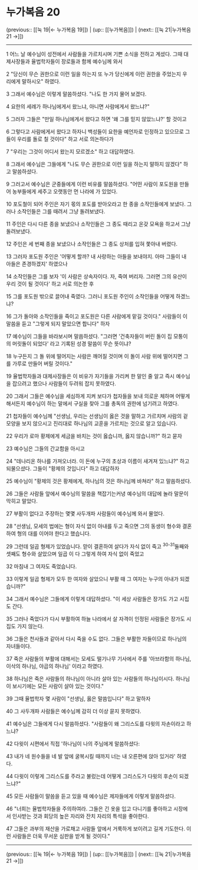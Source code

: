 # 누가복음 20

(previous:: [[눅 19|← 누가복음 19]]) | (up:: [[누가복음]]) | (next:: [[눅 21|누가복음 21 →]])

***




1 
어느 날 예수님이 성전에서 사람들을 가르치시며 기쁜 소식을 전하고 계셨다. 그때 대제사장들과 율법학자들이 장로들과 함께 예수님께 와서 



2 
"당신이 무슨 권한으로 이런 일을 하는지 또 누가 당신에게 이런 권한을 주었는지 우리에게 말하시오" 하였다. 



3 
그래서 예수님은 이렇게 말씀하셨다. "나도 한 가지 물어 보겠다. 



4 
요한의 세례가 하나님에게서 왔느냐, 아니면 사람에게서 왔느냐?" 



5 
그러자 그들은 "만일 하나님에게서 왔다고 하면 '왜 그를 믿지 않았느냐?' 할 것이고 



6 
그렇다고 사람에게서 왔다고 하자니 백성들이 요한을 예언자로 인정하고 있으므로 그들이 우리를 돌로 칠 것이다" 하고 서로 의논하다가 



7 
"우리는 그것이 어디서 왔는지 모르겠소" 하고 대답하였다. 



8 
그래서 예수님은 그들에게 "나도 무슨 권한으로 이런 일을 하는지 말하지 않겠다" 하고 말씀하셨다. 



9 
그러고서 예수님은 군중들에게 이런 비유를 말씀하셨다. "어떤 사람이 포도원을 만들어 농부들에게 세주고 오랫동안 먼 나라에 가 있었다. 



10 
포도철이 되어 주인은 자기 몫의 포도를 받아오라고 한 종을 소작인들에게 보냈다. 그러나 소작인들은 그를 때려서 그냥 돌려보냈다. 



11 
주인은 다시 다른 종을 보냈으나 소작인들은 그 종도 때리고 온갖 모욕을 하고서 그냥 돌려보냈다. 



12 
주인은 세 번째 종을 보냈으나 소작인들은 그 종도 상처를 입혀 쫓아내 버렸다. 



13 
그러자 포도원 주인은 '어떻게 할까? 내 사랑하는 아들을 보내야지. 아마 그들이 내 아들은 존경하겠지' 하였으나 



14 
소작인들은 그를 보자 '이 사람은 상속자이다. 자, 죽여 버리자. 그러면 그의 유산이 우리 것이 될 것이다' 하고 서로 의논한 후 



15 
그를 포도원 밖으로 끌어내 죽였다. 그러니 포도원 주인이 소작인들을 어떻게 하겠느냐? 



16 
그가 돌아와 소작인들을 죽이고 포도원은 다른 사람에게 맡길 것이다." 사람들이 이 말씀을 듣고 "그렇게 되지 말았으면 합니다" 하자 



17 
예수님이 그들을 바라보시며 말씀하셨다. "그러면 '건축자들이 버린 돌이 집 모퉁이의 머릿돌이 되었다' 라고 기록된 성경 말씀이 무슨 뜻이냐? 



18 
누구든지 그 돌 위에 떨어지는 사람은 깨어질 것이며 이 돌이 사람 위에 떨어지면 그를 가루로 만들어 버릴 것이다." 



19 
율법학자들과 대제사장들은 이 비유가 자기들을 가리켜 한 말인 줄 알고 즉시 예수님을 잡으려고 했으나 사람들이 두려워 잡지 못하였다. 



20 
그래서 그들은 예수님을 세심하게 지켜 보다가 첩자들을 보내 의로운 체하며 어떻게 해서든지 예수님이 하는 말에서 구실을 찾아 그를 총독의 권한에 넘기려고 하였다. 



21 
첩자들이 예수님께 "선생님, 우리는 선생님이 옳은 것을 말하고 가르치며 사람의 겉모양을 보지 않으시고 진리대로 하나님의 교훈을 가르치는 것으로 알고 있습니다. 



22 
우리가 로마 황제에게 세금을 바치는 것이 옳습니까, 옳지 않습니까?" 하고 묻자 



23 
예수님은 그들의 간교함을 아시고 



24 
"데나리온 하나를 가져오너라. 이 돈에 누구의 초상과 이름이 새겨져 있느냐?" 하고 되물으셨다. 그들이 "황제의 것입니다" 하고 대답하자 



25 
예수님이 "황제의 것은 황제에게, 하나님의 것은 하나님께 바쳐라" 하고 말씀하셨다. 



26 
그들은 사람들 앞에서 예수님의 말씀을 책잡기는커녕 예수님의 대답에 놀라 말문이 막히고 말았다. 



27 
부활이 없다고 주장하는 몇몇 사두개파 사람들이 예수님께 와서 물었다. 



28 
"선생님, 모세의 법에는 형이 자식 없이 아내를 두고 죽으면 그의 동생이 형수와 결혼하여 형의 대를 이어야 한다고 했습니다. 



29 
그런데 일곱 형제가 있었습니다. 맏이 결혼하여 살다가 자식 없이 죽고 <sup class="versenum">30-31</sup>둘째와 셋째도 형수와 살았으며 일곱 이 다 그렇게 하여 자식 없이 죽었고 



32 
마침내 그 여자도 죽었습니다. 



33 
이렇게 일곱 형제가 모두 한 여자와 살았으니 부활 때 그 여자는 누구의 아내가 되겠습니까?" 



34 
그래서 예수님은 그들에게 이렇게 대답하셨다. "이 세상 사람들은 장가도 가고 시집도 간다. 



35 
그러나 죽었다가 다시 부활하여 하늘 나라에서 살 자격이 인정된 사람들은 장가도 시집도 가지 않는다. 



36 
그들은 천사들과 같아서 다시 죽을 수도 없다. 그들은 부활한 자들이므로 하나님의 자녀들이다. 



37 
죽은 사람들의 부활에 대해서는 모세도 떨기나무 기사에서 주를 '아브라함의 하나님, 이삭의 하나님, 야곱의 하나님' 이라고 하였다. 



38 
하나님은 죽은 사람들의 하나님이 아니라 살아 있는 사람들의 하나님이시다. 하나님이 보시기에는 모든 사람이 살아 있는 것이다." 



39 
그때 율법학자 몇 사람이 "선생님, 옳은 말씀입니다" 하고 말하자 



40 
그 사두개파 사람들은 예수님께 감히 더 이상 묻지 못하였다. 



41 
예수님은 그들에게 다시 말씀하셨다. "사람들이 왜 그리스도를 다윗의 자손이라고 하느냐? 



42 
다윗이 시편에서 직접 '하나님이 나의 주님에게 말씀하셨다: 



43 
내가 네 원수들을 네 발 앞에 굴복시킬 때까지 너는 내 오른편에 앉아 있거라' 하였다. 



44 
다윗이 이렇게 그리스도를 주라고 불렀는데 어떻게 그리스도가 다윗의 후손이 되겠느냐?" 



45 
모든 사람들이 말씀을 듣고 있을 때 예수님은 제자들에게 이렇게 말씀하셨다. 



46 
"너희는 율법학자들을 주의하여라. 그들은 긴 옷을 입고 다니기를 좋아하고 시장에서 인사받는 것과 회당의 높은 자리와 잔치 자리의 특석을 좋아한다. 



47 
그들은 과부의 재산을 가로채고 사람들 앞에서 거룩하게 보이려고 길게 기도한다. 이런 사람들은 더욱 무서운 심판을 받게 될 것이다."

***

(previous:: [[눅 19|← 누가복음 19]]) | (up:: [[누가복음]]) | (next:: [[눅 21|누가복음 21 →]])
